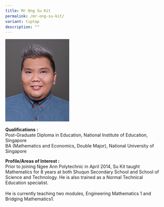 ```yaml
---
title: Mr Ong Su Kit
permalink: /mr-ong-su-kit/
variant: tiptap
description: ""
---
```

<p></p>
<div class="isomer-image-wrapper">
<img style="width: 40%;" height="auto" width="100%" alt="Image of Mr Ong Su Kit" src="/images/IS/IS_ONG_SU_KIT_0011608.jpg">
</div>
<p><strong>Qualifications :</strong> 
<br>Post-Graduate Diploma in Education, National Institute of Education, Singapore
<br>BA (Mathematics and Economics, Double Major), National University of Singapore</p>
<p><strong>Profile/Areas of Interest :</strong> 
<br>Prior to joining Ngee Ann Polytechnic in April 2014, Su Kit taught Mathematics
for 8 years at both Shuqun Secondary School and School of Science and Technology.
He is also trained as a Normal Technical Education specialist.
<br>
<br>He is currently teaching two modules, Engineering Mathematics 1 and Bridging
Mathematics1.</p>